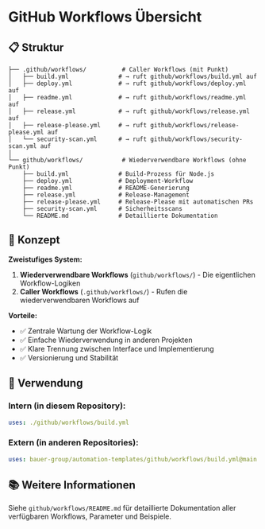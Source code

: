 # GitHub Workflows Übersicht

## 📋 Struktur

```
├── .github/workflows/          # Caller Workflows (mit Punkt)
│   ├── build.yml              # → ruft github/workflows/build.yml auf
│   ├── deploy.yml             # → ruft github/workflows/deploy.yml auf
│   ├── readme.yml             # → ruft github/workflows/readme.yml auf
│   ├── release.yml            # → ruft github/workflows/release.yml auf
│   ├── release-please.yml     # → ruft github/workflows/release-please.yml auf
│   └── security-scan.yml      # → ruft github/workflows/security-scan.yml auf
│
└── github/workflows/           # Wiederverwendbare Workflows (ohne Punkt)
    ├── build.yml              # Build-Prozess für Node.js
    ├── deploy.yml             # Deployment-Workflow
    ├── readme.yml             # README-Generierung
    ├── release.yml            # Release-Management
    ├── release-please.yml     # Release-Please mit automatischen PRs
    ├── security-scan.yml      # Sicherheitsscans
    └── README.md              # Detaillierte Dokumentation
```

## 🎯 Konzept

**Zweistufiges System:**
1. **Wiederverwendbare Workflows** (`github/workflows/`) - Die eigentlichen Workflow-Logiken
2. **Caller Workflows** (`.github/workflows/`) - Rufen die wiederverwendbaren Workflows auf

**Vorteile:**
- ✅ Zentrale Wartung der Workflow-Logik
- ✅ Einfache Wiederverwendung in anderen Projekten
- ✅ Klare Trennung zwischen Interface und Implementierung
- ✅ Versionierung und Stabilität

## 🔄 Verwendung

### Intern (in diesem Repository):
```yaml
uses: ./github/workflows/build.yml
```

### Extern (in anderen Repositories):
```yaml
uses: bauer-group/automation-templates/github/workflows/build.yml@main
```

## 📚 Weitere Informationen

Siehe `github/workflows/README.md` für detaillierte Dokumentation aller verfügbaren Workflows, Parameter und Beispiele.
